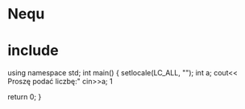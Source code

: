 # Nequ
# include <iostream>
  using namespace std;
  int main()
  {
  setlocale(LC_ALL, "");
int a;
cout<< Proszę podać liczbę:"
cin>>a;
1







return 0;
}
